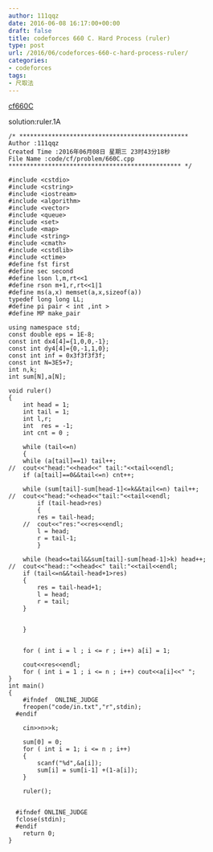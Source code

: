 ```yaml
---
author: 111qqz
date: 2016-06-08 16:17:00+00:00
draft: false
title: codeforces 660 C. Hard Process (ruler)
type: post
url: /2016/06/codeforces-660-c-hard-process-ruler/
categories:
- codeforces
tags:
- 尺取法
---
```


[cf660C](http://codeforces.com/contest/660/problem/C)

solution:ruler.1A



    
    /* ***********************************************
    Author :111qqz
    Created Time :2016年06月08日 星期三 23时43分18秒
    File Name :code/cf/problem/660C.cpp
    ************************************************ */
    
    #include <cstdio>
    #include <cstring>
    #include <iostream>
    #include <algorithm>
    #include <vector>
    #include <queue>
    #include <set>
    #include <map>
    #include <string>
    #include <cmath>
    #include <cstdlib>
    #include <ctime>
    #define fst first
    #define sec second
    #define lson l,m,rt<<1
    #define rson m+1,r,rt<<1|1
    #define ms(a,x) memset(a,x,sizeof(a))
    typedef long long LL;
    #define pi pair < int ,int >
    #define MP make_pair
    
    using namespace std;
    const double eps = 1E-8;
    const int dx4[4]={1,0,0,-1};
    const int dy4[4]={0,-1,1,0};
    const int inf = 0x3f3f3f3f;
    const int N=3E5+7;
    int n,k;
    int sum[N],a[N];
    
    void ruler()
    {
        int head = 1;
        int tail = 1;
        int l,r;
        int  res = -1;
        int cnt = 0 ;
    
        while (tail<=n)
        {
    	while (a[tail]==1) tail++;
    //	cout<<"head:"<<head<<" tail:"<<tail<<endl;
    	if (a[tail]==0&&tail<=n) cnt++;
    
    	while (sum[tail]-sum[head-1]<=k&&tail<=n) tail++;
    //	cout<<"head:"<<head<<"tail:"<<tail<<endl;
    	    if (tail-head>res)
    	    {
    		res = tail-head;
    	//	cout<<"res:"<<res<<endl;
    		l = head;
    		r = tail-1;
    	    }
    
    	while (head<=tail&&sum[tail]-sum[head-1]>k) head++;
    //	cout<<"head::"<<head<<" tail:"<<tail<<endl;
    	if (tail<=n&&tail-head+1>res)
    	{
    	    res = tail-head+1;
    	    l = head;
    	    r = tail;
    	}
    
    
        }
    
        
        for ( int i = l ; i <= r ; i++) a[i] = 1;
        
        cout<<res<<endl;
        for ( int i = 1 ; i <= n ; i++) cout<<a[i]<<" ";
    }
    int main()
    {
    	#ifndef  ONLINE_JUDGE 
    	freopen("code/in.txt","r",stdin);
      #endif
    
    	cin>>n>>k;
    
    	sum[0] = 0;
    	for ( int i = 1; i <= n ; i++)
    	{
    	    scanf("%d",&a[i]);
    	    sum[i] = sum[i-1] +(1-a[i]);
    	}
    
    	ruler();
    	
    
      #ifndef ONLINE_JUDGE  
      fclose(stdin);
      #endif
        return 0;
    }
    



